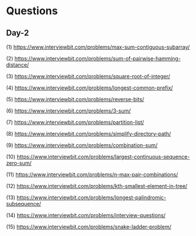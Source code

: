 # Questions

## Day-2
(1) https://www.interviewbit.com/problems/max-sum-contiguous-subarray/

(2) https://www.interviewbit.com/problems/sum-of-pairwise-hamming-distance/

(3) https://www.interviewbit.com/problems/square-root-of-integer/

(4) https://www.interviewbit.com/problems/longest-common-prefix/

(5) https://www.interviewbit.com/problems/reverse-bits/

(6) https://www.interviewbit.com/problems/3-sum/

(7) https://www.interviewbit.com/problems/partition-list/

(8) https://www.interviewbit.com/problems/simplify-directory-path/

(9) https://www.interviewbit.com/problems/combination-sum/

(10) https://www.interviewbit.com/problems/largest-continuous-sequence-zero-sum/

(11) https://www.interviewbit.com/problems/n-max-pair-combinations/

(12) https://www.interviewbit.com/problems/kth-smallest-element-in-tree/

(13) https://www.interviewbit.com/problems/longest-palindromic-subsequence/

(14) https://www.interviewbit.com/problems/interview-questions/

(15) https://www.interviewbit.com/problems/snake-ladder-problem/



